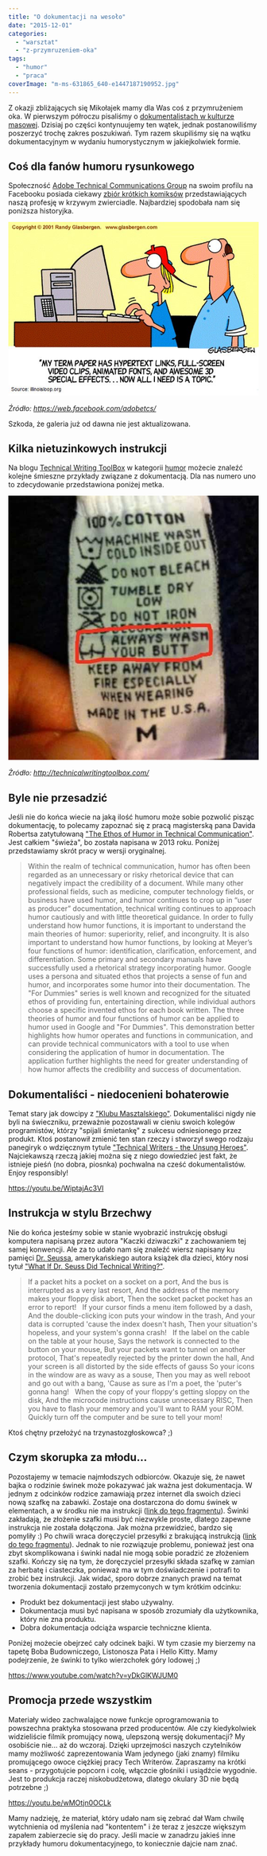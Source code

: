 ```yaml
---
title: "O dokumentacji na wesoło"
date: "2015-12-01"
categories: 
  - "warsztat"
  - "z-przymruzeniem-oka"
tags: 
  - "humor"
  - "praca"
coverImage: "m-ms-631865_640-e1447187190952.jpg"
---
```


Z okazji zbliżających się Mikołajek mamy dla Was coś z przymrużeniem oka. W pierwszym półroczu pisaliśmy o [dokumentalistach w kulturze masowej](http://techwriter.pl/dokumentalisci-w-kulturze-masowej/). Dzisiaj po części kontynuujemy ten wątek, jednak postanowiliśmy poszerzyć trochę zakres poszukiwań. Tym razem skupiliśmy się na wątku dokumentacyjnym w wydaniu humorystycznym w jakiejkolwiek formie.

## Coś dla fanów humoru rysunkowego

Społeczność [Adobe Technical Communications Group](https://web.facebook.com/adobetcs/) na swoim profilu na Facebooku posiada ciekawy [zbiór krótkich komiksów](https://web.facebook.com/media/set/?set=a.288192837885201.62726.208757605828725&type=3) przedstawiających naszą profesję w krzywym zwierciadle. Najbardziej spodobała nam się poniższa historyjka.

[![I need topic](images/I-need-topic1.jpg)](http://techwriter.pl/wp-content/uploads/2015/11/I-need-topic1.jpg)

_Źródło: https://web.facebook.com/adobetcs/_

Szkoda, że galeria już od dawna nie jest aktualizowana.

## Kilka nietuzinkowych instrukcji

Na blogu [Technical Writing ToolBox](http://technicalwritingtoolbox.com/) w kategorii [humor](http://technicalwritingtoolbox.com/category/humor/) możecie znaleźć kolejne śmieszne przykłady związane z dokumentacją. Dla nas numero uno to zdecydowanie przedstawiona poniżej metka.

[![speaking_about_instructions](images/speaking_about_instructions.jpg)](http://techwriter.pl/wp-content/uploads/2015/11/speaking_about_instructions.jpg)

_Żródło: http://technicalwritingtoolbox.com/_

## Byle nie przesadzić

Jeśli nie do końca wiecie na jaką ilość humoru może sobie pozwolić pisząc dokumentację, to polecamy zapoznać się z pracą magisterską pana Davida Robertsa zatytułowaną ["The Ethos of Humor in Technical Communication"](http://etd.fcla.edu/CF/CFE0004920/David_Roberts_Thesis.pdf). Jest całkiem "świeża", bo została napisana w 2013 roku. Poniżej przedstawiamy skrót pracy w wersji oryginalnej.

> Within the realm of technical communication, humor has often been regarded as an unnecessary or risky rhetorical device that can negatively impact the credibility of a document. While many other professional fields, such as medicine, computer technology fields, or business have used humor, and humor continues to crop up in “user as producer” documentation, technical writing continues to approach humor cautiously and with little theoretical guidance. In order to fully understand how humor functions, it is important to understand the main theories of humor: superiority, relief, and incongruity. It is also important to understand how humor functions, by looking at Meyer’s four functions of humor: identification, clarification, enforcement, and differentiation. Some primary and secondary manuals have successfully used a rhetorical strategy incorporating humor. Google uses a persona and situated ethos that projects a sense of fun and humor, and incorporates some humor into their documentation. The "For Dummies" series is well known and recognized for the situated ethos of providing fun, entertaining direction, while individual authors choose a specific invented ethos for each book written. The three theories of humor and four functions of humor can be applied to humor used in Google and "For Dummies". This demonstration better highlights how humor operates and functions in communication, and can provide technical communicators with a tool to use when considering the application of humor in documentation. The application further highlights the need for greater understanding of how humor affects the credibility and success of documentation.

## Dokumentaliści - niedocenieni bohaterowie

Temat stary jak dowcipy z ["Klubu Masztalskiego"](http://lubimyczytac.pl/ksiazka/173272/klub-masztalskiego-1000-dowcipow). Dokumentaliści nigdy nie byli na świeczniku, przeważnie pozostawali w cieniu swoich kolegów programistów, którzy "spijali śmietankę" z sukcesu odniesionego przez produkt. Ktoś postanowił zmienić ten stan rzeczy i stworzył swego rodzaju panegiryk o wdzięcznym tytule ["Technical Writers - the Unsung Heroes"](https://thwack.solarwinds.com/community/solarwinds-community/geek-speak_tht/blog/2013/03/25/technical-writers--the-unsung-heroes). Najciekawszą rzeczą jakiej można się z niego dowiedzieć jest fakt, że istnieje pieśń (no dobra, piosnka) pochwalna na cześć dokumentalistów. Enjoy responsibly!

https://youtu.be/WiptajAc3VI

## Instrukcja w stylu Brzechwy

Nie do końca jesteśmy sobie w stanie wyobrazić instrukcję obsługi komputera napisaną przez autora "Kaczki dziwaczki" z zachowaniem tej samej konwencji. Ale za to udało nam się znaleźć wiersz napisany ku pamięci [Dr. Seussa](https://pl.wikipedia.org/wiki/Theodor_Seuss_Geisel), amerykańskiego autora książek dla dzieci, który nosi tytuł ["What If Dr. Seuss Did Technical Writing?"](http://www.humorbin.com/showitem.asp?item=341).

> If a packet hits a pocket on a socket on a port, And the bus is interrupted as a very last resort, And the address of the memory makes your floppy disk abort, Then the socket packet pocket has an error to report!   If your cursor finds a menu item followed by a dash, And the double-clicking icon puts your window in the trash, And your data is corrupted 'cause the index doesn't hash, Then your situation's hopeless, and your system's gonna crash!   If the label on the cable on the table at your house, Says the network is connected to the button on your mouse, But your packets want to tunnel on another protocol, That's repeatedly rejected by the printer down the hall, And your screen is all distorted by the side effects of gauss So your icons in the window are as wavy as a souse, Then you may as well reboot and go out with a bang, 'Cause as sure as I'm a poet, the 'puter's gonna hang!   When the copy of your floppy's getting sloppy on the disk, And the microcode instructions cause unnecessary RISC, Then you have to flash your memory and you'll want to RAM your ROM. Quickly turn off the computer and be sure to tell your mom!

Ktoś chętny przełożyć na trzynastozgłoskowca? ;)

## Czym skorupka za młodu...

Pozostajemy w temacie najmłodszych odbiorców. Okazuje się, że nawet bajka o rodzinie świnek może pokazywać jak ważna jest dokumentacja. W jednym z odcinków rodzice zamawiają przez internet dla swoich dzieci nową szafkę na zabawki. Zostaje ona dostarczona do domu świnek w elementach, a w środku nie ma instrukcji ([link do tego fragmentu](https://youtu.be/yDkGlKWJUM0?t=130)). Świnki zakładają, że złożenie szafki musi być niezwykle proste, dlatego zapewne instrukcja nie została dołączona. Jak można przewidzieć, bardzo się pomyliły :) Po chwili wraca doręczyciel przesyłki z brakującą instrukcją ([link do tego fragmentu](https://youtu.be/yDkGlKWJUM0?t=202)). Jednak to nie rozwiązuje problemu, ponieważ jest ona zbyt skomplikowana i świnki nadal nie mogą sobie poradzić ze złożeniem szafki. Kończy się na tym, że doręczyciel przesyłki składa szafkę w zamian za herbatę i ciasteczka, ponieważ ma w tym doświadczenie i potrafi to zrobić bez instrukcji. Jak widać, sporo dobrze znanych prawd na temat tworzenia dokumentacji zostało przemyconych w tym krótkim odcinku:

- Produkt bez dokumentacji jest słabo używalny.
- Dokumentacja musi być napisana w sposób zrozumiały dla użytkownika, który nie zna produktu.
- Dobra dokumentacja odciąża wsparcie techniczne klienta.

Poniżej możecie obejrzeć cały odcinek bajki. W tym czasie my bierzemy na tapetę Boba Budowniczego, Listonosza Pata i Hello Kitty. Mamy podejrzenie, że świnki to tylko wierzchołek góry lodowej ;)

https://www.youtube.com/watch?v=yDkGlKWJUM0

## Promocja przede wszystkim

Materiały wideo zachwalające nowe funkcje oprogramowania to powszechna praktyka stosowana przed producentów. Ale czy kiedykolwiek widzieliście filmik promujący nową, ulepszoną wersję dokumentacji? My osobiście nie... aż do wczoraj. Dzięki uprzejmości naszych czytelników mamy możliwość zaprezentowania Wam jedynego (jaki znamy) filmiku promującego owoce ciężkiej pracy Tech Writerów. Zapraszamy na krótki seans - przygotujcie popcorn i colę, włączcie głośniki i usiądźcie wygodnie. Jest to produkcja raczej niskobudżetowa, dlatego okulary 3D nie będą potrzebne ;)

https://youtu.be/wMOtjn0OCLk

Mamy nadzieję, że materiał, który udało nam się zebrać dał Wam chwilę wytchnienia od myślenia nad "kontentem" i że teraz z jeszcze większym zapałem zabierzecie się do pracy. Jeśli macie w zanadrzu jakieś inne przykłady humoru dokumentacyjnego, to koniecznie dajcie nam znać.
